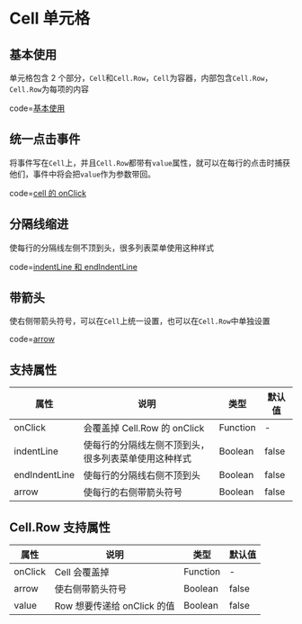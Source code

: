 # Cell 单元格

## 基本使用

单元格包含 2 个部分，`Cell`和`Cell.Row`，`Cell`为容器，内部包含`Cell.Row`，`Cell.Row`为每项的内容

code=[基本使用](cell)

## 统一点击事件

将事件写在`Cell`上，并且`Cell.Row`都带有`value`属性，就可以在每行的点击时捕获他们，事件中将会把`value`作为参数带回。

code=[cell 的 onClick](cell_click)

## 分隔线缩进

使每行的分隔线左侧不顶到头，很多列表菜单使用这种样式

code=[indentLine 和 endIndentLine](cell_indent_line)

## 带箭头

使右侧带箭头符号，可以在`Cell`上统一设置，也可以在`Cell.Row`中单独设置

code=[arrow](cell_arrow)

## 支持属性

| 属性       | 说明                                                 | 类型     | 默认值 |
| ---------- | ---------------------------------------------------- | -------- | ------ |
| onClick    | 会覆盖掉 Cell.Row 的 onClick                         | Function | -      |
| indentLine | 使每行的分隔线左侧不顶到头，很多列表菜单使用这种样式 | Boolean  | false  |
| endIndentLine | 使每行的分隔线右侧不顶到头 | Boolean  | false  |
| arrow      | 使每行的右侧带箭头符号                               | Boolean  | false  |

## Cell.Row 支持属性

| 属性    | 说明                        | 类型     | 默认值 |
| ------- | --------------------------- | -------- | ------ |
| onClick | Cell 会覆盖掉               | Function | -      |
| arrow   | 使右侧带箭头符号            | Boolean  | false  |
| value   | Row 想要传递给 onClick 的值 | Boolean  | false  |
